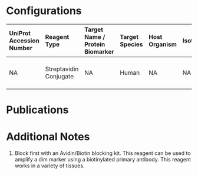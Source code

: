 # Configurations

| UniProt Accession Number   | Reagent Type           | Target Name / Protein Biomarker   | Target Species   | Host Organism   | Isotype   | Clonality   | Vendor    |   Catalog Number | Conjugate   | RRID   | Availability   | Method        | Tissue Preservation               | Target Tissue   | Tissue State   | Detergent         | Antigen Retrieval Conditions   | Dye Inactivation Conditions   | Recommend   | Agree               | Disagree   | Contributor         | Notes       |
|:---------------------------|:-----------------------|:----------------------------------|:-----------------|:----------------|:----------|:------------|:----------|-----------------:|:------------|:-------|:---------------|:--------------|:----------------------------------|:----------------|:---------------|:------------------|:-------------------------------|:------------------------------|:------------|:--------------------|:-----------|:--------------------|:------------|
| NA                         | Streptavidin Conjugate | NA                                | Human            | NA              | NA        | NA          | BioLegend |           405203 | PE          | NA     | Stock          | IBEX2D Manual | 1:4 Cytofix/Cytoperm Fixed Frozen | Lymph Node      | NA             | 0.3% Triton-X-100 | NA                             | 1 mg/ml LiBH4 15 minutes      | Yes         | 0000-0003-4379-8967 | NA         | 0000-0003-4379-8967 | [1](#notes) |

# Publications



# Additional Notes

<a name="notes"></a>
1. Block first with an Avidin/Biotin blocking kit. This reagent can be used to amplify a dim marker using a biotinylated primary antibody. This reagent works in a variety of tissues.
